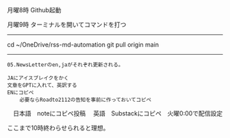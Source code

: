 
月曜8時
	Github起動

月曜9時
	ターミナルを開いてコマンドを打つ

---

cd ~/OneDrive/rss-md-automation 
git pull origin main

---

	05.NewsLetterのen,jaがそれぞれ更新される。

	JAにアイスブレイクをかく
	文章をGPTに入れて、英訳する
	ENにコピペ
		必要ならRoadto2112の告知を事前に作っておいてコピペ

　日本語　noteにコピペ投稿
　英語　Substackにコピペ　火曜0:00で配信設定

ここまで10時終わらせられると理想。

